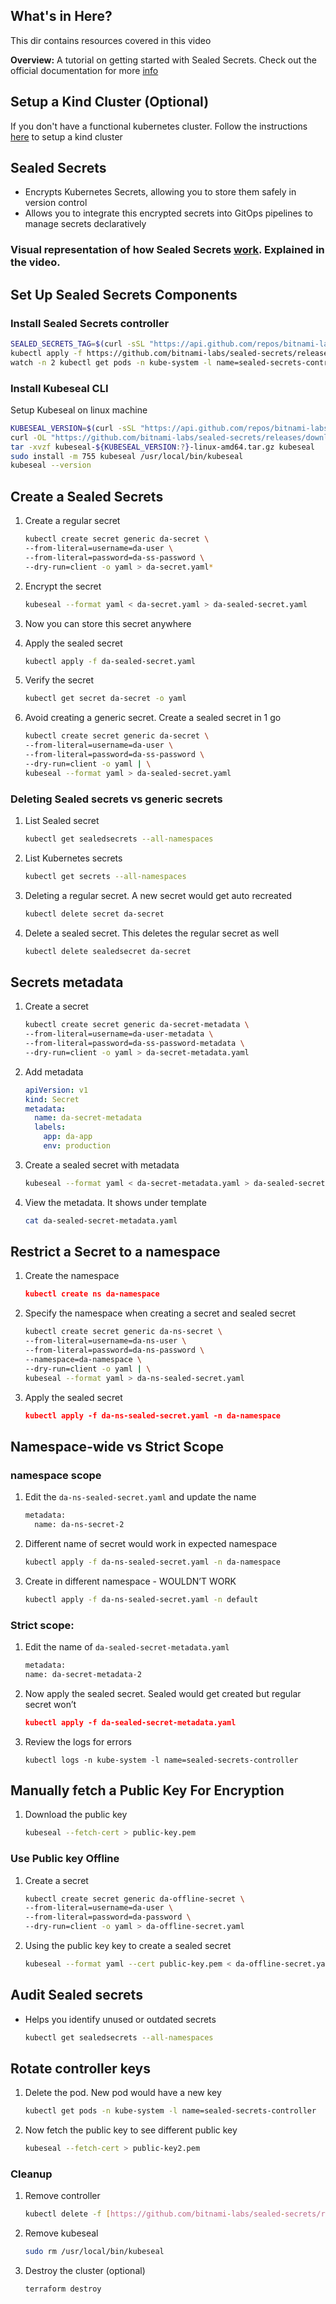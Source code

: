 ## What's in Here?
This dir contains resources covered in this video

**Overview:** A tutorial on getting started with Sealed Secrets. Check out the official documentation for more [info](https://github.com/bitnami-labs/sealed-secrets)

## Setup a Kind Cluster (Optional)

If you don't have a functional kubernetes cluster. Follow the instructions [here](cluster_setup.md) to setup a kind cluster

## Sealed Secrets

- Encrypts Kubernetes Secrets, allowing you to store them safely in version control
- Allows you to integrate this encrypted secrets into GitOps pipelines to manage secrets declaratively

### Visual representation of how Sealed Secrets [work](HowSealedSecretsWork.jpg). Explained in the video.


## Set Up Sealed Secrets Components

### Install Sealed Secrets controller

```bash
SEALED_SECRETS_TAG=$(curl -sSL "https://api.github.com/repos/bitnami-labs/sealed-secrets/releases/latest" | jq -r '.tag_name')
kubectl apply -f https://github.com/bitnami-labs/sealed-secrets/releases/download/$SEALED_SECRETS_TAG/controller.yaml
watch -n 2 kubectl get pods -n kube-system -l name=sealed-secrets-controller
```
### Install Kubeseal CLI

Setup Kubeseal on linux machine

```bash
KUBESEAL_VERSION=$(curl -sSL "https://api.github.com/repos/bitnami-labs/sealed-secrets/releases/latest" | jq -r '.tag_name' | sed 's/^v//')
curl -OL "https://github.com/bitnami-labs/sealed-secrets/releases/download/v${KUBESEAL_VERSION:?}/kubeseal-${KUBESEAL_VERSION:?}-linux-amd64.tar.gz"
tar -xvzf kubeseal-${KUBESEAL_VERSION:?}-linux-amd64.tar.gz kubeseal
sudo install -m 755 kubeseal /usr/local/bin/kubeseal
kubeseal --version
```

## Create a Sealed Secrets

1. Create a regular secret
    
    ```bash
    kubectl create secret generic da-secret \
    --from-literal=username=da-user \
    --from-literal=password=da-ss-password \
    --dry-run=client -o yaml > da-secret.yaml*
    ```
    
2. Encrypt the secret
    
    ```bash
    kubeseal --format yaml < da-secret.yaml > da-sealed-secret.yaml
    ```
    
3. Now you can store this secret anywhere 
4. Apply the sealed secret
    
    ```bash
    kubectl apply -f da-sealed-secret.yaml
    ```
    
5. Verify the secret
    
    ```bash
    kubectl get secret da-secret -o yaml
    ```
    
6. Avoid creating a generic secret. Create a sealed secret in 1 go

    ```bash
    kubectl create secret generic da-secret \
    --from-literal=username=da-user \
    --from-literal=password=da-ss-password \
    --dry-run=client -o yaml | \
    kubeseal --format yaml > da-sealed-secret.yaml
    ```

### Deleting Sealed secrets vs generic secrets

1. List Sealed secret
    
    ```bash
    kubectl get sealedsecrets --all-namespaces
    ```
    
2. List Kubernetes secrets
    
    ```bash
    kubectl get secrets --all-namespaces
    ```
    
3. Deleting a regular secret. A new secret would get auto recreated
    
    ```bash
    kubectl delete secret da-secret
    ```
    
4. Delete a sealed secret. This deletes the regular secret as well
    
    ```bash
    kubectl delete sealedsecret da-secret
    ```
    
## Secrets metadata

1. Create a secret 
    
    ```bash
    kubectl create secret generic da-secret-metadata \
    --from-literal=username=da-user-metadata \
    --from-literal=password=da-ss-password-metadata \
    --dry-run=client -o yaml > da-secret-metadata.yaml
    ```
    
2. Add metadata
    
    ```yaml
    apiVersion: v1
    kind: Secret
    metadata:
      name: da-secret-metadata
      labels:
        app: da-app
        env: production
    ```
    
3. Create a sealed secret with metadata
    
    ```bash
    kubeseal --format yaml < da-secret-metadata.yaml > da-sealed-secret-metadata.yaml
    ```
    
4. View the metadata. It shows under template
    
    ```bash
    cat da-sealed-secret-metadata.yaml
    ```
    
## Restrict a Secret to a namespace

1. Create the namespace
    
    ```json
    kubectl create ns da-namespace
    ```
    
2. Specify the namespace when creating a secret and sealed secret
    
    ```bash
    kubectl create secret generic da-ns-secret \
    --from-literal=username=da-ns-user \
    --from-literal=password=da-ns-password \
    --namespace=da-namespace \
    --dry-run=client -o yaml | \
    kubeseal --format yaml > da-ns-sealed-secret.yaml
    ```
    
3. Apply the sealed secret
    
    ```json
    kubectl apply -f da-ns-sealed-secret.yaml -n da-namespace
    ```
    

## Namespace-wide vs Strict Scope

### namespace scope

1. Edit the `da-ns-sealed-secret.yaml` and update the name
    
    ```bash
    metadata:
      name: da-ns-secret-2
    ```
2. Different name of secret would work in expected namespace
    
    ```bash
    kubectl apply -f da-ns-sealed-secret.yaml -n da-namespace
    ``` 
3. Create in different namespace - WOULDN’T WORK
    
    ```bash
    kubectl apply -f da-ns-sealed-secret.yaml -n default
    ```

### Strict scope:

1. Edit the name of `da-sealed-secret-metadata.yaml`

    ```bash
    metadata:
    name: da-secret-metadata-2
    ```
2. Now apply the sealed secret. Sealed would get created but regular secret won’t

    ```json
    kubectl apply -f da-sealed-secret-metadata.yaml
    ```
3. Review the logs for errors

    ```
    kubectl logs -n kube-system -l name=sealed-secrets-controller
    ```

## Manually fetch a Public Key For Encryption 

1. Download the public key

    ```bash
    kubeseal --fetch-cert > public-key.pem
    ```

### Use Public key Offline
1. Create a secret
    
    ```bash
    kubectl create secret generic da-offline-secret \
    --from-literal=username=da-user \
    --from-literal=password=da-password \
    --dry-run=client -o yaml > da-offline-secret.yaml
    ```
    
2. Using the public key key to create a sealed secret

    ```bash
    kubeseal --format yaml --cert public-key.pem < da-offline-secret.yaml > da-offline-sealed-secret.yaml
    ```

## Audit Sealed secrets

- Helps you identify unused or outdated secrets  
    ```bash
    kubectl get sealedsecrets --all-namespaces
    ```

## Rotate controller keys

1. Delete the pod. New pod would have a new key

    ```bash
    kubectl get pods -n kube-system -l name=sealed-secrets-controller
    ```

2. Now fetch the public key to see different public key
    
    ```bash
    kubeseal --fetch-cert > public-key2.pem
    ```

### Cleanup

1. Remove controller

    ```bash
    kubectl delete -f [https://github.com/bitnami-labs/sealed-secrets/releases/download/](https://github.com/bitnami-labs/sealed-secrets/releases/download/v0.20.5/controller.yaml)$SEALED_SECRETS_TAG[/controller.yaml](https://github.com/bitnami-labs/sealed-secrets/releases/download/v0.20.5/controller.yaml)
    ```

2. Remove kubeseal

    ```bash
    sudo rm /usr/local/bin/kubeseal
    ```

3. Destroy the cluster (optional)

    ```
    terraform destroy
    ```